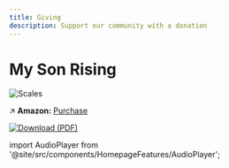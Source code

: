 ```yaml
---
title: Giving
description: Support our community with a donation
---
```


# My Son Rising

![Scales](/img/msr.jpg)

↗️ **Amazon:** [Purchase](https://a.co/d/iDwhrJR)

[![Download (PDF)](https://img.shields.io/badge/📖-Download-blue)](/blog)

import AudioPlayer from '@site/src/components/HomepageFeatures/AudioPlayer';

<AudioPlayer />
